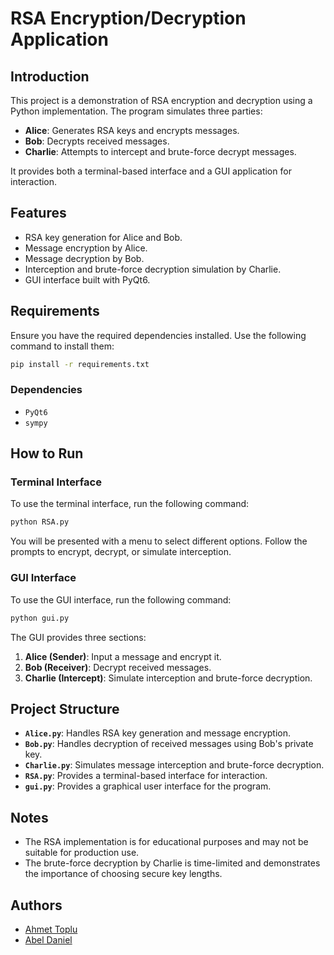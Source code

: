 # RSA Encryption/Decryption Application

## Introduction
This project is a demonstration of RSA encryption and decryption using a Python implementation. The program simulates three parties:

- **Alice**: Generates RSA keys and encrypts messages.
- **Bob**: Decrypts received messages.
- **Charlie**: Attempts to intercept and brute-force decrypt messages.

It provides both a terminal-based interface and a GUI application for interaction.

## Features
- RSA key generation for Alice and Bob.
- Message encryption by Alice.
- Message decryption by Bob.
- Interception and brute-force decryption simulation by Charlie.
- GUI interface built with PyQt6.

## Requirements
Ensure you have the required dependencies installed. Use the following command to install them:

```bash
pip install -r requirements.txt
```

### Dependencies
- `PyQt6`
- `sympy`

## How to Run

### Terminal Interface
To use the terminal interface, run the following command:

```bash
python RSA.py
```

You will be presented with a menu to select different options. Follow the prompts to encrypt, decrypt, or simulate interception.

### GUI Interface
To use the GUI interface, run the following command:

```bash
python gui.py
```

The GUI provides three sections:
1. **Alice (Sender)**: Input a message and encrypt it.
2. **Bob (Receiver)**: Decrypt received messages.
3. **Charlie (Intercept)**: Simulate interception and brute-force decryption.

## Project Structure
- **`Alice.py`**: Handles RSA key generation and message encryption.
- **`Bob.py`**: Handles decryption of received messages using Bob's private key.
- **`Charlie.py`**: Simulates message interception and brute-force decryption.
- **`RSA.py`**: Provides a terminal-based interface for interaction.
- **`gui.py`**: Provides a graphical user interface for the program.

## Notes
- The RSA implementation is for educational purposes and may not be suitable for production use.
- The brute-force decryption by Charlie is time-limited and demonstrates the importance of choosing secure key lengths.

## Authors
- [Ahmet Toplu](https://github.com/Ahmet-Toplu)
- [Abel Daniel](https://github.com/abeld19)
